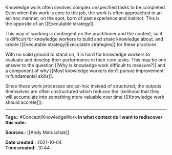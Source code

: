 Knowledge work often involves complex unspecified tasks to be completed. Even when this work is core to the job, the work is often approached in an ad-hoc manner; on the spot, born of past experience and instinct. This is the opposite of an [[Executable strategy]].

This way of working is contingent on the practitioner and the context, so it is difficult for knowledge workers to build and share knowledge about, and create [[Executable strategy|Executable strategies]] for these practices.

With no solid ground to stand on, it is hard for knowledge workers to evaluate and develop their performance in their core tasks. This may be one answer to the question [[Why is knowledge work difficult to measure?]] and a component of why [[Most knowledge workers don't pursue improvement in fundamental skills]].

Since these work processes are ad-hoc instead of structured, the outputs themselves are often unstructured which reduces the likelihood that they will accumulate into something more valuable over time ([[Knowledge work should accrete]]).

---
**Tags**:: #Concept/KnowledgeWork
**In what context do I want to rediscover this note:**

**Sources**:: [[Andy Matuschak]]

**Date created**:: 2021-10-04  
**Time created**:: 10:44